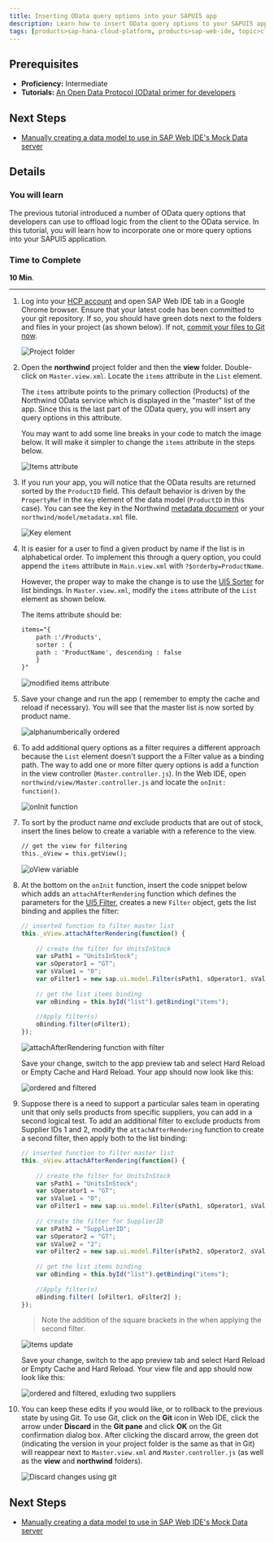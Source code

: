 ```yaml
---
title: Inserting OData query options into your SAPUI5 app
description: Learn how to insert OData query options to your SAPUI5 app
tags: [products>sap-hana-cloud-platform, products>sap-web-ide, topic>cloud, topic>html5, topic>mobile, topic>odata, topic>sapui5, tutorial>intermediate ]
---
```


## Prerequisites  
 - **Proficiency:** Intermediate
 - **Tutorials:** [An Open Data Protocol (OData) primer for developers](http://www.sap.com/developer/tutorials/hcp-webide-odata-primer.html)

## Next Steps
 - [Manually creating a data model to use in SAP Web IDE's Mock Data server](http://www.sap.com/developer/tutorials/hcp-webide-create-odata-model.html)

## Details
### You will learn  
The previous tutorial introduced a number of OData query options that developers can use to offload logic from the client to the OData service. In this tutorial, you will learn how to incorporate one or more query options into your SAPUI5 application.

### Time to Complete
**10 Min**.

---

1. Log into your [HCP account](https://account.hanatrial.ondemand.com) and open SAP Web IDE tab in a Google Chrome browser. Ensure that your latest code has been committed to your git repository. If so, you should have green dots next to the folders and files in your project (as shown below). If not, [commit your files to Git now](http://www.sap.com/developer/tutorials/hcp-webide-commit-git.html).

     ![Project folder](https://raw.githubusercontent.com/SAPDocuments/Tutorials/master/tutorials/hcp-webide-inserting-query-options/mob3-5_1.png)

2. Open the **northwind** project folder and then the **view** folder. Double-click on `Master.view.xml`. Locate the `items` attribute in the `List` element.

     The `items` attribute points to the primary collection (Products) of the Northwind OData service which is displayed in the "master" list of the app. Since this is the last part of the OData query, you will insert any query options in this attribute.

     You may want to add some line breaks in your code to match the image below. It will make it simpler to change the `items` attribute in the steps below.

     ![Items attribute](https://raw.githubusercontent.com/SAPDocuments/Tutorials/master/tutorials/hcp-webide-inserting-query-options/mob3-5_2.png)

3. If you run your app, you will notice that the OData results are returned sorted by the `ProductID` field. This default behavior is driven by the `PropertyRef` in the `Key` element of the data model (`ProductID` in this case). You can see the key in the Northwind [metadata document](http://services.odata.org/V2/Northwind/Northwind.svc/$metadata) or your `northwind/model/metadata.xml` file.

    ![Key element](https://raw.githubusercontent.com/SAPDocuments/Tutorials/master/tutorials/hcp-webide-inserting-query-options/mob3-5_3.png)

4. It is easier for a user to find a given product by name if the list is in alphabetical order. To implement this through a query option, you could append the `items` attribute in `Main.view.xml` with `?$orderby=ProductName`. 

    However, the proper way to make the change is to use the [UI5 Sorter](https://openui5.hana.ondemand.com/docs/api/symbols/sap.ui.model.Sorter.html) for list bindings. In `Master.view.xml`, modify the `items` attribute of the `List` element as shown below.

    The items attribute should be:

    ```xml
    items="{
        path :'/Products',
        sorter : {
        path : 'ProductName', descending : false
        }
    }"
    ```

    ![modified items attribute](mob3-5_4.png)

5. Save your change and run the app ( remember to empty the cache and reload if necessary). You will see that the master list is now sorted by product name.

    ![alphanumberically ordered](https://raw.githubusercontent.com/SAPDocuments/Tutorials/master/tutorials/hcp-webide-inserting-query-options/mob3-5_5.png)

6. To add additional query options as a filter requires a different approach because the `List` element doesn't support the a Filter value as a binding path. The way to add one or more filter query options is add a function in the view controller (`Master.controller.js`). In the Web IDE, open `northwind/view/Master.controller.js` and locate the `onInit: function()`.
 
    ![onInit function](mob3-5_6.png)

7. To sort by the product name *and* exclude products that are out of stock, insert the lines below to create a variable with a reference to the view.

    ```xml
    // get the view for filtering
    this._oView = this.getView();
    ```

    ![oView variable](mob3-5_7.png)

8. At the bottom on the `onInit` function, insert the code snippet below which adds an `attachAfterRendering` function which defines the parameters for the [UI5 Filter](https://openui5.hana.ondemand.com/docs/api/symbols/sap.ui.model.Filter.html), creates a new `Filter` object, gets the list binding and applies the filter:

    ```javascript
    // inserted function to filter master list
    this._oView.attachAfterRendering(function() {
		    
        // create the filter for UnitsInStock
        var sPath1 = "UnitsInStock";
        var sOperator1 = "GT";
        var sValue1 = "0";
        var oFilter1 = new sap.ui.model.Filter(sPath1, sOperator1, sValue1);
            
        // get the list items binding
        var oBinding = this.byId("list").getBinding("items");
            
        //Apply filter(s)
        oBinding.filter(oFilter1);
    });
    ```

    ![attachAfterRendering function with filter](mob3-5_8a.png)

    Save your change, switch to the app preview tab and select Hard Reload or Empty Cache and Hard Reload. Your app should now look like this:
    
    ![ordered and filtered](mob3-5_8b.png)
    
9. Suppose there is a need to support a particular sales team in operating unit that only sells products from specific suppliers, you can add in a second logical test. To add an additional filter to exclude products from Supplier IDs 1 and 2, modify the `attachAfterRendering` function to create a second filter, then apply both to the list binding:

    ```javascript
    // inserted function to filter master list
    this._oView.attachAfterRendering(function() {
		    
        // create the filter for UnitsInStock
        var sPath1 = "UnitsInStock";
        var sOperator1 = "GT";
        var sValue1 = "0";
        var oFilter1 = new sap.ui.model.Filter(sPath1, sOperator1, sValue1);
            
        // create the filter for SupplierID
        var sPath2 = "SupplierID";
        var sOperator2 = "GT";
        var sValue2 = "2";
        var oFilter2 = new sap.ui.model.Filter(sPath2, sOperator2, sValue2);
            
        // get the list items binding
        var oBinding = this.byId("list").getBinding("items");
            
        //Apply filter(s)
        oBinding.filter( [oFilter1, oFilter2] );
    });
    ```
    
    > Note the addition of the square brackets in the when applying the second filter.

    ![items update](mob3-5_9a.png)
    
    Save your change, switch to the app preview tab and select Hard Reload or Empty Cache and Hard Reload. Your view file and app should now look like this:



    ![ordered and filtered, exluding two suppliers](mob3-5_9b.png)



10. You can keep these edits if you would like, or to rollback to the previous state by using Git. To use Git, click on the **Git** icon in Web IDE, click the arrow under **Discard** in the **Git pane** and click **OK** on the Git confirmation dialog box. After clicking the discard arrow, the green dot (indicating the version in your project folder is the same as that in Git) will reappear next to `Master.view.xml` and `Master.controller.js` (as well as the **view** and **northwind** folders).


    ![Discard changes using git](mob3-5_10.png)



## Next Steps
 - [Manually creating a data model to use in SAP Web IDE's Mock Data server](http://www.sap.com/developer/tutorials/hcp-webide-create-odata-model.html)
